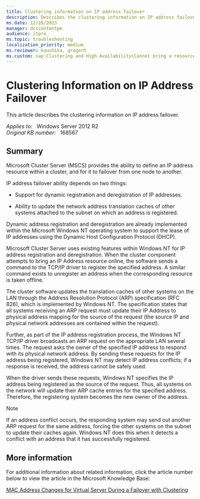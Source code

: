 ```yaml
---
title: Clustering information on IP address failover
description: Describes the clustering information on IP address failover.
ms.date: 12/26/2023
manager: dcscontentpm
audience: itpro
ms.topic: troubleshooting
localization_priority: medium
ms.reviewer: kaushika, gregorh
ms.custom: sap:Clustering and High Availability\Cannot bring a resource online, csstroubleshoot
---
```

# Clustering Information on IP Address Failover

This article describes the clustering information on IP address failover.

_Applies to:_ &nbsp; Windows Server 2012 R2  
_Original KB number:_ &nbsp; 168567

## Summary

Microsoft Cluster Server (MSCS) provides the ability to define an IP address resource within a cluster, and for it to failover from one node to another.

IP address failover ability depends on two things:

- Support for dynamic registration and deregistration of IP addresses.

- Ability to update the network address translation caches of other systems attached to the subnet on which an address is registered.

Dynamic address registration and deregistration are already implemented within the Microsoft Windows NT operating system to support the lease of IP addresses using the Dynamic Host Configuration Protocol (DHCP).

Microsoft Cluster Server uses existing features within Windows NT for IP address registration and deregistration. When the cluster component attempts to bring an IP Address resource online, the software sends a command to the TCP/IP driver to register the specified address. A similar command exists to unregister an address when the corresponding resource is taken offline.

The cluster software updates the translation caches of other systems on the LAN through the Address Resolution Protocol (ARP) specification (RFC 826), which is implemented by Windows NT. The specification states that all systems receiving an ARP request must update their IP Address to physical address mapping for the source of the request (the source IP and physical network addresses are contained within the request).

Further, as part of the IP address registration process, the Windows NT TCP/IP driver broadcasts an ARP request on the appropriate LAN several times. The request asks the owner of the specified IP address to respond with its physical network address. By sending these requests for the IP address being registered, Windows NT may detect IP address conflicts; if a response is received, the address cannot be safely used.

When the driver sends these requests, Windows NT specifies the IP address being registered as the source of the request. Thus, all systems on the network will update their ARP cache entries for the specified address. Therefore, the registering system becomes the new owner of the address.

> [!NOTE]
> If an address conflict occurs, the responding system may send out another ARP request for the same address, forcing the other systems on the subnet to update their caches again. Windows NT does this when it detects a conflict with an address that it has successfully registered.

## More information

For additional information about related information, click the article number below to view the article in the Microsoft Knowledge Base:

[MAC Address Changes for Virtual Server During a Failover with Clustering](../virtualization/mac-address-changes-for-virtual-server.md)

